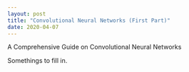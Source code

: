 ```yaml
---
layout: post
title: "Convolutional Neural Networks (First Part)"
date: 2020-04-07
---
```

A Comprehensive Guide on Convolutional Neural Networks

Somethings to fill in.
